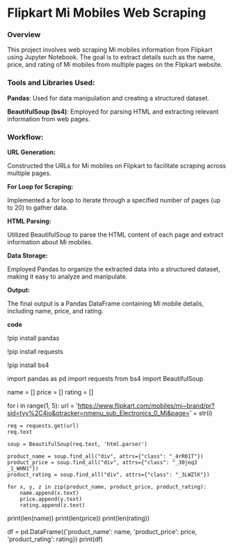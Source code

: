 # **Flipkart Mi Mobiles Web Scraping**

### **Overview**

This project involves web scraping Mi mobiles information from Flipkart using Jupyter Notebook. The goal is to extract details such as the name, price, and rating of Mi mobiles from multiple pages on the Flipkart website.

### **Tools and Libraries Used:**

**Pandas**: Used for data manipulation and creating a structured dataset.

**BeautifulSoup (bs4)**: Employed for parsing HTML and extracting relevant information from web pages.

### **Workflow:**

**URL Generation:**

Constructed the URLs for Mi mobiles on Flipkart to facilitate scraping across multiple pages.

**For Loop for Scraping:**

Implemented a for loop to iterate through a specified number of pages (up to 20) to gather data.

**HTML Parsing:**

Utilized BeautifulSoup to parse the HTML content of each page and extract information about Mi mobiles.

**Data Storage:**

Employed Pandas to organize the extracted data into a structured dataset, making it easy to analyze and manipulate.

**Output:**

The final output is a Pandas DataFrame containing Mi mobile details, including name, price, and rating.


**code**

!pip install pandas

!pip install requests

!pip install bs4

import pandas as pd
import requests
from bs4 import BeautifulSoup

name = []
price = []
rating = []

for i in range(1, 5):
    url = 'https://www.flipkart.com/mobiles/mi~brand/pr?sid=tyy%2C4io&otracker=nmenu_sub_Electronics_0_Mi&page=' + str(i)

    req = requests.get(url)
    req.text

    soup = BeautifulSoup(req.text, 'html.parser')

    product_name = soup.find_all("div", attrs={"class": "_4rR01T"})
    product_price = soup.find_all("div", attrs={"class": "_30jeq3 _1_WHN1"})
    product_rating = soup.find_all("div", attrs={"class": "_3LWZlK"})

    for x, y, z in zip(product_name, product_price, product_rating):
        name.append(x.text)
        price.append(y.text)
        rating.append(z.text)

print(len(name))
print(len(price))
print(len(rating))

df = pd.DataFrame({'product_name': name, 'product_price': price, 'product_rating': rating})
print(df)

